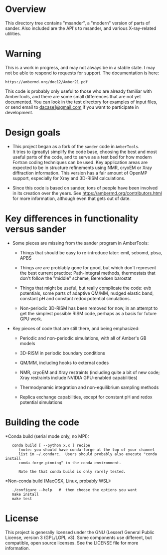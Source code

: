 # Overview

This directory tree contains "msander", a "modern" version of parts of
sander.  Also included are the API's to msander, and various X-ray-related 
utilities.

# Warning

This is a work in progress, and may not always be in a stable
state.  I may not be able to respond to requests for support.
The documentation is here:

    https://ambermd.org/doc12/Amber21.pdf

This code is probably only useful to those who are already familiar with
AmberTools, and there are some small differences that are not yet
documented.  You can look in the test directory for examples of input files,
or send email to dacase1@gmail.com if you want to participate in development.

# Design goals

* This project began as a fork of the `sander` code in `AmberTools`.  
It tries to (greatly) simplify the code base, choosing the best and 
most useful parts of the code, and to serve as a test bed for how 
modern Fortran coding techniques can be used.  Key application areas 
are expected to be in structure refinements using NMR, cryoEM or 
Xray diffraction information.  This version has a fair amount of OpenMP
support, especially for Xray and 3D-RISM calculations.

* Since this code is based on sander, tons of people have been involved in its
creation over the years.  See https://ambermd.org/contributors.html for more
information, although even that gets out of date.

# Key differences in functionality versus sander

* Some pieces are missing from the sander program in AmberTools:

  * Things that should be easy to re-introduce later: emil, sebomd, pbsa, APBS

  * Things are are problably gone for good, but which don't represent the best
current practice: Path-integral methods, thermostats that don't follow
the "middle" scheme, Berendsen barostat

  * Things that might be useful, but really complicate the code: evb
potentials, some parts of adaptive QM/MM, nudged elastic band, constant pH
and constant redox potential simulations.

  * Non-periodic 3D-RISM has been removed for now, in an attempt to get the
simplest possible RISM code, perhaps as a basis for future GPU work.

* Key pieces of code that are still there, and being emphasized:

  * Periodic and non-periodic simulations, with all of Amber's GB models

  * 3D-RISM in periodic boundary conditions

  * QM/MM, including hooks to external codes

  * NMR, cryoEM and Xray restraints (including quite a bit of new code; Xray
    restraints include NVIDIA GPU-enabled capabilities)

  * Thermodynamic integration and non-equilibrium sampling methods

  * Replica exchange capabilities, except for constant pH and redox potential
    simulations

# Building the code

*Conda build (serial mode only, no MPI):
```
   conda build [ --python x.x ] recipe 
      (note: you should have conda-forge at the top of your channel
      list in ~/.condarc.  Users should probably also execute "conda install
      conda-forge-pinning" in the conda environment.

      Note the that conda build is only rarely tested.
```

*Non-conda build  (MacOSX, Linux, probably WSL):
```
   ./configure --help   #  then choose the options you want
   make install
   make test
```

# License
This project is generally licensed under the GNU (Lesser) General Public 
License, version 3 (GPL/LGPL v3).  Some components use different, but 
compatible, open source licenses.  See the LICENSE file for more information.


